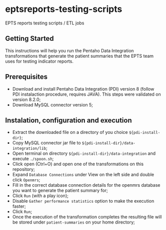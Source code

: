 # eptsreports-testing-scripts
EPTS reports testing scripts / ETL jobs

## Getting Started
This instructions will help you run the Pentaho Data Integration transformations that generate the patient summaries that
the EPTS team uses for testing indicator reports.

## Prerequisites
* Download and install Pentaho Data Integration (PDI) version 8 (follow PDI instalaction procedure, requires JAVA). 
  This steps were validated on version 8.2.0;
* Download MySQL connector version 5;

## Instalation, configuration and execution
* Extract the downloaded file on a directory of you choice `${pdi-install-dir}`;
* Copy MySQL connector jar file to `${pdi-install-dir}/data-integration/lib`;
* Open terminal on directory `${pdi-install-dir}/data-integration` and execute `./spoon.sh`;
* Click open (Ctrl+O) and open one of the transformations on this repository;
* Expand `Database Connections` under View on the left side and double click `Openmrs`;
* Fill in the correct database connection details for the openmrs database you want to generate the patient summary for;
* Click `Run` (with a play icon);
* Disable `Gather performance statistics` option to make the execution faster;
* Click `Run`;
* Once the execution of the transformation completes the resulting file will be stored under `patient-summaries`
  on your home directory;
